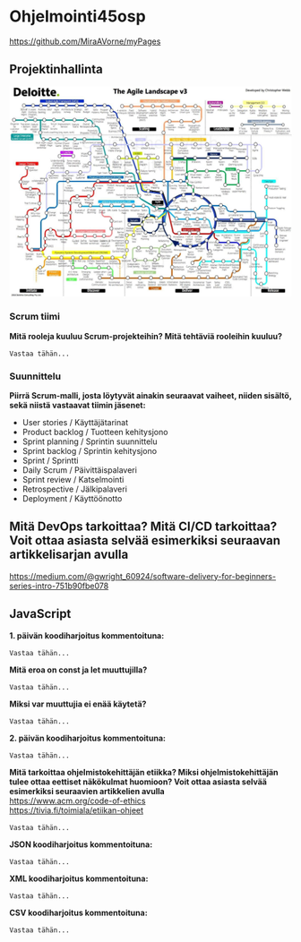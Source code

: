 # Ohjelmointi45osp

https://github.com/MiraAVorne/myPages

## Projektinhallinta
![Scrum](scrum.jpg)

### Scrum tiimi
**Mitä rooleja kuuluu Scrum-projekteihin? Mitä tehtäviä rooleihin kuuluu?**
```
Vastaa tähän...
```
### Suunnittelu
**Piirrä Scrum-malli, josta löytyvät ainakin seuraavat vaiheet, niiden sisältö, sekä niistä vastaavat tiimin jäsenet:**
- User stories / Käyttäjätarinat
- Product backlog / Tuotteen kehitysjono
- Sprint planning / Sprintin suunnittelu
- Sprint backlog / Sprintin kehitysjono
- Sprint / Sprintti
- Daily Scrum / Päivittäispalaveri
- Sprint review / Katselmointi
- Retrospective / Jälkipalaveri
- Deployment / Käyttöönotto

## Mitä DevOps tarkoittaa? Mitä CI/CD tarkoittaa? Voit ottaa asiasta selvää esimerkiksi seuraavan artikkelisarjan avulla
https://medium.com/@gwright_60924/software-delivery-for-beginners-series-intro-751b90fbe078

## JavaScript
**1. päivän koodiharjoitus kommentoituna:**
```
Vastaa tähän...
```
**Mitä eroa on const ja let muuttujilla?**
```
Vastaa tähän...
```
**Miksi var muuttujia ei enää käytetä?**
```
Vastaa tähän...
```
**2. päivän koodiharjoitus kommentoituna:**
```
Vastaa tähän...
```
**Mitä tarkoittaa ohjelmistokehittäjän etiikka? Miksi ohjelmistokehittäjän tulee ottaa eettiset näkökulmat huomioon? Voit ottaa asiasta selvää esimerkiksi seuraavien artikkelien avulla**  
https://www.acm.org/code-of-ethics  
https://tivia.fi/toimiala/etiikan-ohjeet
```
Vastaa tähän...
```
**JSON koodiharjoitus kommentoituna:**
```
Vastaa tähän...
```
**XML koodiharjoitus kommentoituna:**
```
Vastaa tähän...
```
**CSV koodiharjoitus kommentoituna:**
```
Vastaa tähän...
```

